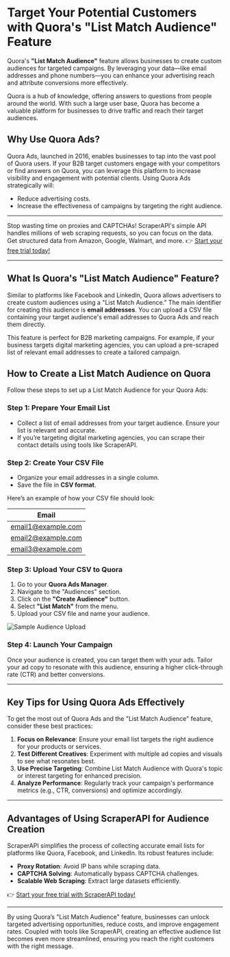# Target Your Potential Customers with Quora's "List Match Audience" Feature

Quora's **"List Match Audience"** feature allows businesses to create custom audiences for targeted campaigns. By leveraging your data—like email addresses and phone numbers—you can enhance your advertising reach and attribute conversions more effectively.

Quora is a hub of knowledge, offering answers to questions from people around the world. With such a large user base, Quora has become a valuable platform for businesses to drive traffic and reach their target audiences.

## Why Use Quora Ads?

Quora Ads, launched in 2016, enables businesses to tap into the vast pool of Quora users. If your B2B target customers engage with your competitors or find answers on Quora, you can leverage this platform to increase visibility and engagement with potential clients. Using Quora Ads strategically will:

- Reduce advertising costs.
- Increase the effectiveness of campaigns by targeting the right audience.

---

Stop wasting time on proxies and CAPTCHAs! ScraperAPI's simple API handles millions of web scraping requests, so you can focus on the data. Get structured data from Amazon, Google, Walmart, and more. 👉 [Start your free trial today!](https://bit.ly/Scraperapi)

---

## What Is Quora's "List Match Audience" Feature?

Similar to platforms like Facebook and LinkedIn, Quora allows advertisers to create custom audiences using a "List Match Audience." The main identifier for creating this audience is **email addresses**. You can upload a CSV file containing your target audience's email addresses to Quora Ads and reach them directly.

This feature is perfect for B2B marketing campaigns. For example, if your business targets digital marketing agencies, you can upload a pre-scraped list of relevant email addresses to create a tailored campaign.

## How to Create a List Match Audience on Quora

Follow these steps to set up a List Match Audience for your Quora Ads:

### Step 1: Prepare Your Email List
- Collect a list of email addresses from your target audience. Ensure your list is relevant and accurate.
- If you’re targeting digital marketing agencies, you can scrape their contact details using tools like ScraperAPI.

### Step 2: Create Your CSV File
- Organize your email addresses in a single column.
- Save the file in **CSV format**. 

Here’s an example of how your CSV file should look:

| Email           |
|------------------|
| email1@example.com |
| email2@example.com |
| email3@example.com |

### Step 3: Upload Your CSV to Quora
1. Go to your **Quora Ads Manager**.
2. Navigate to the "Audiences" section.
3. Click on the **"Create Audience"** button.
4. Select **"List Match"** from the menu.
5. Upload your CSV file and name your audience.

![Sample Audience Upload](https://outscraper.com/wp-content/uploads/2021/12/Quora-audience-create-1024x99.jpg)

### Step 4: Launch Your Campaign
Once your audience is created, you can target them with your ads. Tailor your ad copy to resonate with this audience, ensuring a higher click-through rate (CTR) and better conversions.

---

## Key Tips for Using Quora Ads Effectively

To get the most out of Quora Ads and the "List Match Audience" feature, consider these best practices:

1. **Focus on Relevance**: Ensure your email list targets the right audience for your products or services.
2. **Test Different Creatives**: Experiment with multiple ad copies and visuals to see what resonates best.
3. **Use Precise Targeting**: Combine List Match Audience with Quora's topic or interest targeting for enhanced precision.
4. **Analyze Performance**: Regularly track your campaign's performance metrics (e.g., CTR, conversions) and optimize accordingly.

---

## Advantages of Using ScraperAPI for Audience Creation

ScraperAPI simplifies the process of collecting accurate email lists for platforms like Quora, Facebook, and LinkedIn. Its robust features include:

- **Proxy Rotation**: Avoid IP bans while scraping data.
- **CAPTCHA Solving**: Automatically bypass CAPTCHA challenges.
- **Scalable Web Scraping**: Extract large datasets efficiently.

👉 [Start your free trial with ScraperAPI today!](https://bit.ly/Scraperapi)

---

By using Quora’s "List Match Audience" feature, businesses can unlock targeted advertising opportunities, reduce costs, and improve engagement rates. Coupled with tools like ScraperAPI, creating an effective audience list becomes even more streamlined, ensuring you reach the right customers with the right message.
